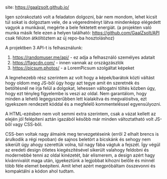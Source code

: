 site: https://gaalzsolt.github.io/

Igen szórakoztató volt a feladaton dolgozni, bár nem mondom, lehet kicsit túl sokat is dolgoztam vele, de a végeredményt látva mindenképp elégedett vagyok a munkával, megérte a bele fektetett energiát. (a projekten való munka másik fele ezen a helyen található: https://github.com/GaalZsolt/API csak félúton átköltöztem az új repo-ba hosztoláshoz)

A projektben 3 API-t is felhasználunk: 
1. https://randomuser.me/api/ - ez adja a felhasználó személyes adatait
2. https://flagcdn.com/ - innen vannak az országzászlók
3. https://picsum.photos/ - a LoremPicsum szolgáltat képeket

A legnehezebb rész szerintem az volt hogy a képek/barátok közti váltást hogy oldom meg JS-ből úgy hogy azt tegye amit én szeretnék és betöltésnél ne írja felül a dolgokat, lehessen váltogatni töltés közben úgy, hogy ezt tényleg figyelembe is veszi az oldal. Nem garantálom, hogy minden a lehető legegyszerűbben lett kialakítva és megvalósítva, ezt igyekszem rendezett kóddal és a megfelelő kommenteléssel egyensúlyozni.

A HTML-ezésben nem volt semmi extra szerintem, csak a vázat kellett az elején jól felépíteni aztán igazából később már minden változtatható volt JS-ből vagy CSS-ből.

CSS-ben voltak nagy álmaink meg tervezgetéseink (erről 2 elhalt brencs is árulkodik a régi repoban) de sajnos beletört a bicskánk és sehogy nem sikerült úgy ahogy szerettük volna, túl nagy fába vágtuk a fejszét. Így végül az eredeti design ötletes kiegészítésével sikerült valahogy feldobni és modernebbé tenni az oldal kinézetét, bár elismerem, a design azért hagy kívánnivalót maga után, igyekeztünk a legjobbat kihozni belőle és minnél több féle elemet beépíteni. Amit lehet azért megpróbáltam összevonni és kompaktálni a kódon ahol tudtam.